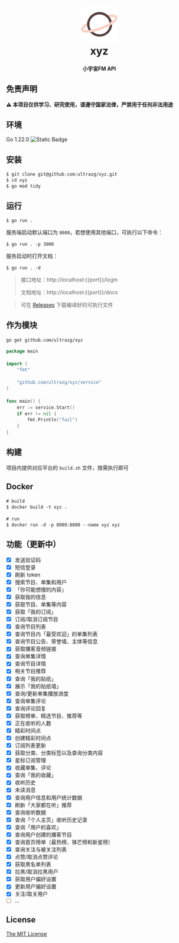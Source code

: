 <h1 align="center">
  <img src="./logo.png" alt="xyz" width="100">
  <br>xyz<br>
</h1>
<h4 align="center">小宇宙FM API</h4>

## 免责声明

**⚠️ 本项目仅供学习、研究使用，请遵守国家法律，严禁用于任何非法用途**

## 环境

Go 1.22.0 <img alt="Static Badge" src="https://img.shields.io/badge/Go-1.22.0-blue.svg">

## 安装

```shell
$ git clone git@github.com:ultrazg/xyz.git
$ cd xyz
$ go mod tidy
```

## 运行

```shell
$ go run .
```

服务端启动默认端口为 `8080`，若想使用其他端口，可执行以下命令：

```shell
$ go run . -p 3000
```

服务启动时打开文档：

```shell
$ go run . -d
```

> 接口地址：http://localhost:{{port}}/login
>
> 文档地址：http://localhost:{{port}}/docs

> 可在 [Releases](https://github.com/ultrazg/xyz/releases) 下载编译好的可执行文件

## 作为模块

```shell
go get github.com/ultrazg/xyz
```

```go
package main

import (
	"fmt"

	"github.com/ultrazg/xyz/service"
)

func main() {
	err := service.Start()
	if err != nil {
		fmt.Println("fail")
	}
}
```

## 构建

项目内提供对应平台的 `build.sh` 文件，按需执行即可

## Docker

```shell
# build
$ docker build -t xyz .

# run
$ docker run -d -p 8080:8080 --name xyz xyz
```

## 功能（更新中）

- [x] 发送验证码
- [x] 短信登录
- [x] 刷新 token
- [x] 搜索节目、单集和用户
- [x] 「你可能想搜的内容」
- [x] 获取我的信息
- [x] 获取节目、单集等内容
- [x] 获取「我的订阅」
- [x] 订阅/取消订阅节目
- [x] 查询节目列表
- [x] 查询节目内「最受欢迎」的单集列表
- [x] 查询节目公告、荣誉墙、主体等信息
- [x] 获取播客音频链接
- [x] 查询单集详情
- [x] 查询节目详情
- [x] 相关节目推荐
- [x] 查询「我的贴纸」
- [x] 展示「我的贴纸墙」
- [x] 查询/更新单集播放进度
- [x] 查询单集评论
- [x] 查询评论回复
- [x] 获取榜单、精选节目、推荐等
- [x] 正在收听的人数
- [x] 精彩时间点
- [x] 创建精彩时间点
- [x] 订阅列表更新
- [x] 获取分类、分类标签以及查询分类内容
- [x] 星标订阅管理
- [x] 收藏单集、评论
- [x] 查询「我的收藏」
- [x] 收听历史
- [x] 未读消息
- [x] 查询用户信息和用户统计数据
- [x] 刷新「大家都在听」推荐
- [x] 查询收听数据
- [x] 查询「个人主页」收听历史记录
- [x] 查询「用户的喜欢」
- [x] 查询用户创建的播客节目
- [x] 查询首页榜单（最热榜、锋芒榜和新星榜）
- [x] 查询关注与被关注列表
- [x] 点赞/取消点赞评论
- [x] 获取黑名单列表
- [x] 拉黑/取消拉黑用户
- [x] 获取用户偏好设置
- [x] 更新用户偏好设置
- [x] 关注/取关用户
- [ ] ...

## License

[The MIT License](https://github.com/ultrazg/xyz/blob/dev/LICENSE)

